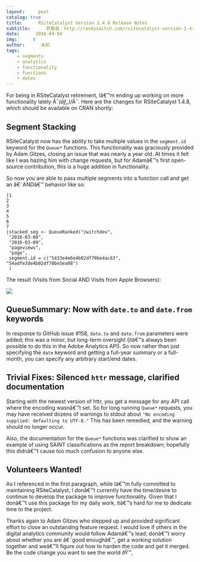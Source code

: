 ```yaml
---
layout:     post
catalog: true
title:      RSiteCatalyst Version 1.4.8 Release Notes
subtitle:      转载自：http://randyzwitch.com/rsitecatalyst-version-1-4-8-release-notes/
date:      2016-04-04
img:      0
author:      未知
tags:
    - segments
    - analytics
    - functionality
    - functions
    - dates
---
```


For being in RSiteCatalyst retirement, Iâ€™m ending up working on more functionality lately Â¯_(ãƒ„)_/Â¯. Here are the changes for RSiteCatalyst 1.4.8, which should be available on CRAN shortly:

## Segment Stacking

RSiteCatalyst now has the ability to take multiple values in the `segment.id` keyword for the `Queue*` functions. This functionality was graciously provided by Adam Gitzes, closing an issue that was nearly a year old. At times it felt like I was hazing him with change requests, but for Adamâ€™s first open-source contribution, this is a huge addition in functionality.

So now you are able to pass multiple segments into a function call and get an â€˜ANDâ€™ behavior like so:

```
|1
2
3
4
5
6
7
|stacked_seg <- QueueRanked("zwitchdev",
 "2016-03-08",
 "2016-03-09",
 "pageviews",
 "page",
 segment.id = c("5433e4e6e4b02df70be4ac63", "54adfe3de4b02df70be5ea08")
 )

```

The result (Visits from Social AND Visits from Apple Browsers):

![](http://randyzwitch.com/wp-content/uploads/2016/04/rsitecatalyst-segment-stacking-1024x58.png)


## QueueSummary: Now with `date.to` and `date.from` keywords

In response to GitHub issue #158, `date.to` and `date.from` parameters were added; this was a minor, but long-term oversight (itâ€™s always been possible to do this in the Adobe Analytics API). So now rather than just specifying the `date` keyword and getting a full-year summary or a full-month, you can specify any arbitrary start/end dates.

## Trivial Fixes: Silenced `httr` message, clarified documentation

Starting with the newest version of httr, you get a message for any API call where the encoding wasnâ€™t set. So for long running `Queue*` requests, you may have received dozens of warnings to stdout about `"No encoding supplied: defaulting to UTF-8."` This has been remedied, and the warning should no longer occur.

Also, the documentation for the `Queue*` functions was clarified to show an example of using SAINT classifications as the report breakdown; hopefully this didnâ€™t cause too much confusion to anyone else.

## Volunteers Wanted!

As I referenced in the first paragraph, while Iâ€™m fully committed to maintaining RSiteCatalyst, I donâ€™t currently have the time/desire to continue to develop the package to improve functionality. Given that I donâ€™t use this package for my daily work, itâ€™s hard for me to dedicate time to the project.

Thanks again to Adam Gitzes who stepped up and provided significant effort to close an outstanding feature request. I would love if others in the digital analytics community would follow Adamâ€™s lead; donâ€™t worry about whether you are â€˜good enoughâ€™, get a working solution together and weâ€™ll figure out how to harden the code and get it merged. Be the code change you want to see the world ðŸ™‚
